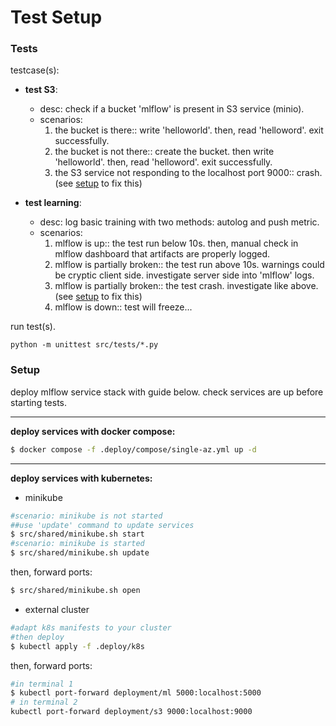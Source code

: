 # Test Setup

### Tests

testcase(s):

- **test S3**: 
  - desc: check if a bucket 'mlflow' is present in S3 service (minio).
  - scenarios:
    1. the bucket is there:: write 'helloworld'. then, read 'helloword'. exit successfully. 
    2. the bucket is not there:: create the bucket. then write 'helloworld'. then, read 'helloword'. exit successfully.
    3. the S3 service not responding to the localhost port 9000:: crash. (see [setup](#Setup) to fix this)

- **test learning**:
  - desc: log basic training with two methods: autolog and push metric.
  - scenarios:
    1. mlflow is up:: the test run below 10s. then, manual check in mlflow dashboard that artifacts are properly logged.
    2. mlflow is partially broken:: the test run above 10s. warnings could be cryptic client side. investigate server side into 'mlflow' logs. 
    3. mlflow is partially broken:: the test crash. investigate like above. (see [setup](#Setup) to fix this)
    4. mlflow is down:: test will freeze...


run test(s).

````
python -m unittest src/tests/*.py
````

### Setup

deploy mlflow service stack with guide below. check services are up before starting tests.

---

**deploy services with docker compose:**
````bash
$ docker compose -f .deploy/compose/single-az.yml up -d
````

---
**deploy services with kubernetes:**

- minikube

````bash
#scenario: minikube is not started
##use 'update' command to update services
$ src/shared/minikube.sh start
#scenario: minikube is started
$ src/shared/minikube.sh update
````
then, forward ports:
````bash
$ src/shared/minikube.sh open
````

- external cluster

````bash
#adapt k8s manifests to your cluster
#then deploy
$ kubectl apply -f .deploy/k8s
````
then, forward ports:
````bash
#in terminal 1
$ kubectl port-forward deployment/ml 5000:localhost:5000
# in terminal 2
kubectl port-forward deployment/s3 9000:localhost:9000 
````





